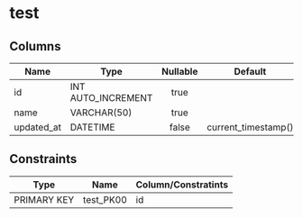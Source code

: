 
# test


## Columns

| Name | Type | Nullable | Default | Parents | Children | Comment | Note |
| ---- | ---- | :------: | :-----: | ------- | -------- | ------- | ---- |
| id         | INT AUTO_INCREMENT | true  |  |  | [execute_history.test_id](execute_history.md) |  |  |
| name       | VARCHAR(50)        | true  |  |  |  |  |  |
| updated_at | DATETIME           | false | current_timestamp() |  |  |  |  |


## Constraints

| Type | Name | Column/Constratints |
| ---- | ---- | ------------------- |
| PRIMARY KEY | test_PK00 | id |
